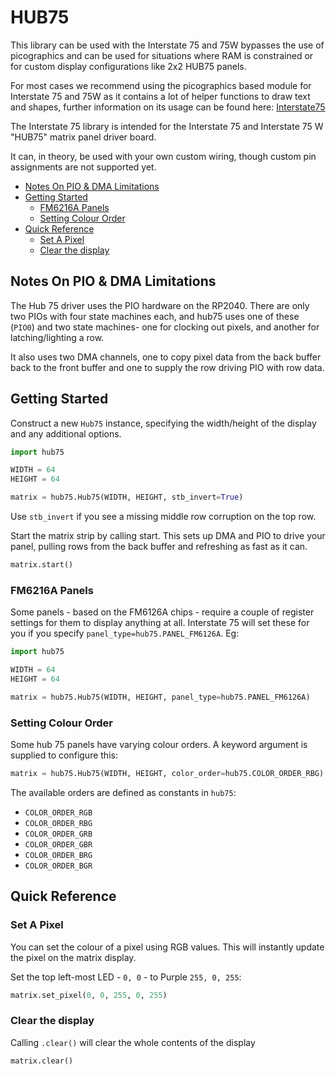 # HUB75 <!-- omit in toc -->

This library can be used with the Interstate 75 and 75W bypasses the use of picographics and can be used for situations where RAM is constrained or for custom display configurations like 2x2 HUB75 panels.

For most cases we recommend using the picographics based module for Interstate 75 and 75W as it contains a lot of helper functions to draw text and shapes, further information on its usage can be found here: [Interstate75](../../modules_py/interstate75.md) 

The Interstate 75 library is intended for the Interstate 75 and Interstate 75 W "HUB75" matrix panel driver board.

It can, in theory, be used with your own custom wiring, though custom pin assignments are not supported yet.

- [Notes On PIO \& DMA Limitations](#notes-on-pio--dma-limitations)
- [Getting Started](#getting-started)
  - [FM6216A Panels](#fm6216a-panels)
  - [Setting Colour Order](#setting-colour-order)
- [Quick Reference](#quick-reference)
  - [Set A Pixel](#set-a-pixel)
  - [Clear the display](#clear-the-display)

## Notes On PIO & DMA Limitations

The Hub 75 driver uses the PIO hardware on the RP2040. There are only two PIOs with four state machines each, and hub75 uses one of these (`PIO0`) and two state machines- one for clocking out pixels, and another for latching/lighting a row.

It also uses two DMA channels, one to copy pixel data from the back buffer back to the front buffer and one to supply the row driving PIO with row data.

## Getting Started

Construct a new `Hub75` instance, specifying the width/height of the display and any additional options.

```python
import hub75

WIDTH = 64
HEIGHT = 64

matrix = hub75.Hub75(WIDTH, HEIGHT, stb_invert=True)
```

Use `stb_invert` if you see a missing middle row corruption on the top row.

Start the matrix strip by calling start. This sets up DMA and PIO to drive your panel, pulling rows from the back buffer and refreshing as fast as it can.

```python
matrix.start()
```

### FM6216A Panels

Some panels - based on the FM6126A chips - require a couple of register settings for them to display anything at all. Interstate 75 will set these for you if you specify `panel_type=hub75.PANEL_FM6126A`. Eg:

```python
import hub75

WIDTH = 64
HEIGHT = 64

matrix = hub75.Hub75(WIDTH, HEIGHT, panel_type=hub75.PANEL_FM6126A)
```

### Setting Colour Order

Some hub 75 panels have varying colour orders. A keyword argument is supplied to configure this:

```python
matrix = hub75.Hub75(WIDTH, HEIGHT, color_order=hub75.COLOR_ORDER_RBG)
```

The available orders are defined as constants in `hub75`:

* `COLOR_ORDER_RGB`
* `COLOR_ORDER_RBG`
* `COLOR_ORDER_GRB`
* `COLOR_ORDER_GBR`
* `COLOR_ORDER_BRG`
* `COLOR_ORDER_BGR`

## Quick Reference

### Set A Pixel

You can set the colour of a pixel using RGB values. This will instantly update the pixel on the matrix display.

Set the top left-most LED - `0, 0` - to Purple `255, 0, 255`:

```python
matrix.set_pixel(0, 0, 255, 0, 255)
```

### Clear the display

Calling `.clear()` will clear the whole contents of the display

```python
matrix.clear()
```